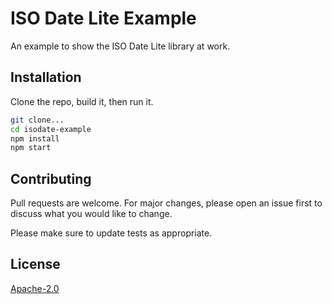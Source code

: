 # ISO Date Lite Example

An example to show the ISO Date Lite library at work.

## Installation

Clone the repo, build it, then run it.

```bash
git clone...
cd isodate-example
npm install
npm start
```

## Contributing
Pull requests are welcome. For major changes, please open an issue first to discuss what you would like to change.

Please make sure to update tests as appropriate.

## License
[Apache-2.0](https://choosealicense.com/licenses/apache-2.0/)